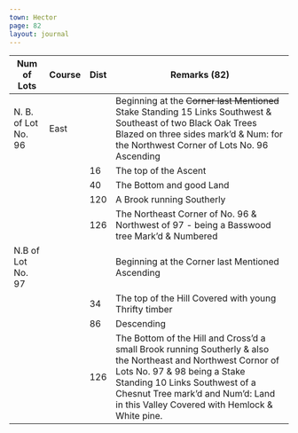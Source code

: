 ```yaml
---
town: Hector
page: 82
layout: journal
---
```


| Num of Lots  | Course  | Dist  | Remarks (82) |
|-|-|-|-|
| N. B. of Lot No. 96  | East  |  | Beginning at the ~~Corner last Mentioned~~ Stake Standing 15 Links Southwest & Southeast of two Black Oak Trees Blazed on three sides mark’d & Num: for the Northwest Corner of Lots No. 96 Ascending |
|  |  | 16  | The top of the Ascent |
|  |  | 40  | The Bottom and good Land |
|  |  | 120  | A Brook running Southerly |
|  |  | 126  | The Northeast Corner of No. 96 & Northwest of 97 - being a Basswood tree Mark’d & Numbered |
| N.B of Lot No. 97  |  |  | Beginning at the Corner last Mentioned Ascending |
|  |  | 34  | The top of the Hill Covered with young Thrifty timber |
|  |  | 86  | Descending |
|  |  | 126  | The Bottom of the Hill and Cross’d a small Brook running Southerly & also the Northeast and Northwest Cornor of Lots No. 97 & 98 being a Stake Standing 10 Links Southwest of a Chesnut Tree mark’d and Num’d: Land in this Valley Covered with Hemlock & White pine. |
